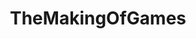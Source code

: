 ---
title: TheMakingOfGames
crosslinks:
- gamedev
- Games
- programming
- DeathStranding
- oculus
- Doom
- PS4
- ReverseEngineering
- gaming
- IAmA
- retrogaming
- Documentaries
---